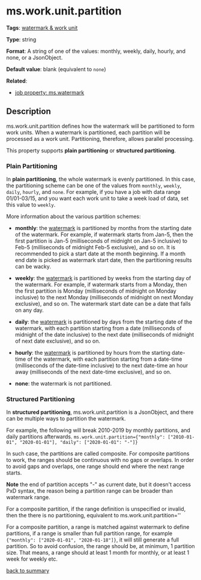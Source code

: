 # ms.work.unit.partition

**Tags**: [watermark & work unit](categories.md#watermark-work-unit-properties)

**Type**: string

**Format**: A string of one of the values: monthly, weekly, daily, hourly, and none, or a JsonObject.

**Default value**: blank (equivalent to `none`)

**Related**:
 
- [job property: ms.watermark](ms.watermark.md)

## Description

ms.work.unit.partition defines how the watermark will be partitioned to form 
work units. When a watermark is partitioned, each partition will be processed as
a work unit. Partitioning, therefore, allows parallel processing. 

This property supports **plain partitioning** or **structured partitioning**. 

### Plain Partitioning

In **plain partitioning**, the whole watermark is evenly partitioned. In this case, 
the partitioning scheme can be one of the values from `monthly`, `weekly`, `daily`, `hourly`,
and `none`. For example, if you have a job with data range 01/01-03/15, and you want each work 
unit to take a week load of data, set this value to `weekly`.	

More information about the various partition schemes:

- **monthly**: the [watermark](ms.watermark.md)
is partitioned by months from the starting date of the watermark.
For example, if watermark starts from Jan-5, then the first partition is 
Jan-5 (milliseconds of midnight on Jan-5 inclusive)
to Feb-5 (milliseconds of midnight Feb-5 exclusive), and so on. 
It is recommended to pick a start date at the month beginning. If a month end
date is picked as watermark start date, then the partitioning results can be wacky. 

- **weekly**: the [watermark](ms.watermark.md)
is partitioned by weeks from the starting day of the watermark.
For example, if watermark starts from a Monday, then the first partition is 
Monday (milliseconds of midnight on Monday inclusive)
to the next Monday (milliseconds of midnight on next Monday exclusive), and so on.
The watermark start date can be a date that falls on any day.  

- **daily**: the [watermark](ms.watermark.md)
is partitioned by days from the starting date of the watermark, with 
each partition starting from a date (milliseconds of midnight of the date inclusive)
to the next date (milliseconds of midnight of next date exclusive), and so on.

- **hourly**: the [watermark](ms.watermark.md)
is partitioned by hours from the starting date-time of the watermark, with 
each partition starting from a date-time (milliseconds of the date-time inclusive)
to the next date-time an hour away (milliseconds of the next date-time exclusive), and so on.

- **none**: the watermark is not partitioned. 

### Structured Partitioning

In **structured partitioning**, ms.work.unit.partition is a JsonObject, 
and there can be multiple ways to partition the watermark.

For example, the following will break 2010-2019 by monthly partitions, 
and daily partitions afterwards.
`ms.work.unit.partition={"monthly": ["2010-01-01", "2020-01-01"], "daily": ["2020-01-01": "-"]}`

In such case, the partitions are called composite. For composite partitions to work, 
the ranges should be continuous with no gaps or overlaps. In order to avoid gaps and overlaps, 
one range should end where the next range starts.

**Note** the end of partition accepts "-" as current date, but it doesn't access PxD syntax, 
the reason being a partition range can be broader than watermark range.

For a composite partition, if the range definition is unspecified or invalid, 
then the there is no partitioning, equivalent to ms.work.unit.partition=''

For a composite partition, a range is matched against watermark to define partitions, 
if a range is smaller than full partition range, for example `{"monthly": ["2020-01-01", "2020-01-18"]}`, 
it will still generate a full partition. So to avoid confusion, the range should be, at minimum, 1 partition size. 
That means, a range should at least 1 month for monthly, or at least 1 week for weekly etc.

[back to summary](summary.md)
